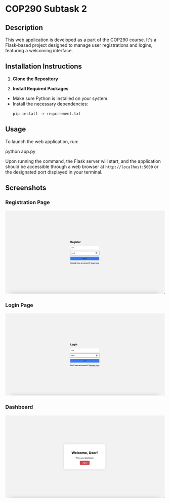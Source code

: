 # COP290 Subtask 2

## Description
This web application is developed as a part of the COP290 course. It's a Flask-based project designed to manage user registrations and logins, featuring a welcoming interface.

## Installation Instructions

1. **Clone the Repository**


2. **Install Required Packages**
- Make sure Python is installed on your system.
- Install the necessary dependencies:
  ```
  pip install -r requirement.txt
  ```

## Usage

To launch the web application, run:

python app.py


Upon running the command, the Flask server will start, and the application should be accessible through a web browser at `http://localhost:5000` or the designated port displayed in your terminal.


## Screenshots

### Registration Page
![Registration Page](Screenshot/Registration.png)

### Login Page
![Login Page](Screenshot/Login.png)

### Dashboard
![Dashboard](Screenshot/Dashboard.png)
